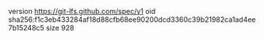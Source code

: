 version https://git-lfs.github.com/spec/v1
oid sha256:f1c3eb433284af18d88cfb68ee90200dcd3360c39b21982ca1ad4ee7b15248c5
size 928
